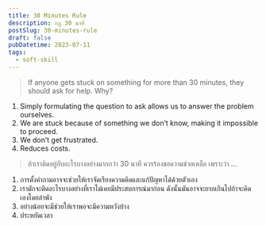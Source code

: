 ```yaml
---
title: 30 Minutes Rule
description: กฏ 30 นาที
postSlug: 30-minutes-rule
draft: false
pubDatetime: 2023-07-11
tags: 
  - soft-skill
---
```


> If anyone gets stuck on something for more than 30 minutes, they should ask for help. Why?

1. Simply formulating the question to ask allows us to answer the problem ourselves.
2. We are stuck because of something we don’t know, making it impossible to proceed.
3. We don’t get frustrated.
4. Reduces costs.

> ถ้าเราติดอยู่กับอะไรบางอย่างมากกว่า 30 นาที ควรร้องขอความช่วยเหลือ เพราะว่า ...

1. การตั้งคำถามอาจจะช่วยให้เราจัดเรียงความคิดและแก้ปัญหาได้ด้วยตัวเอง
2. เรามักจะติดอะไรบางอย่างที่เราไม่เคยมีประสบการณ์มาก่อน ดังนั้นมันอาจจะยากเกินไปถ้าจะคิดเองโดยลำพัง
3. อย่างน้อยจะมีช่วยให้เราพอจะมีความหวังบ้าง
4. ประหยัดเวลา
